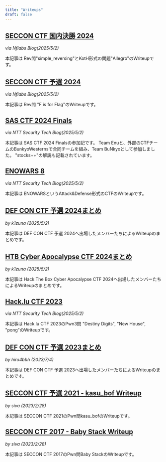 ```yaml
---
title: "Writeups"
draft: false
---
```



## [SECCON CTF 国内決勝 2024](https://blog.nflabs.jp/entry/2025/03/28/090000)
*via Nflabs Blog(2025/5/2)*

本記事は Rev問"simple_reversing"とKotH形式の問題"Allegro"のWriteupです。

## [SECCON CTF 予選 2024](https://blog.nflabs.jp/entry/2024/12/05/093000)
*via Nflabs Blog(2025/5/2)*

本記事は Rev問 "F is for Flag"のWriteupです。

## [SAS CTF 2024 Finals](https://jp.security.ntt/tech_blog/sas-ctf-2024-final)
*via NTT Security Tech Blog(2025/5/2)*

本記事は SAS CTF 2024 Finalsの参加記です。
Team Enuと、外部のCTFチームのBunkyoWesternsで合同チームを組み、Team BuNkyoとして参加しました。
"stocks++"の解説も記載されています。

## [ENOWARS 8](https://jp.security.ntt/tech_blog/enowars-8-writeup-attack-and-defense)
*via NTT Security Tech Blog(2025/5/2)*

本記事は ENOWARSというAttack&Defense形式のCTFのWriteupです。

## [DEF CON CTF 予選 2024まとめ](/writeup/def_con_ctf_quals_2024/)
*by k1zuna (2025/5/2)*

本記事は DEF CON CTF 予選 2024へ出場したメンバーたちによるWriteupのまとめです。

## [HTB Cyber Apocalypse CTF 2024まとめ](/writeup/htb_cyber_apocalypse_ctf_2024)
*by k1zuna (2025/5/2)*

本記事は Hack The Box Cyber Apocalypse CTF 2024へ出場したメンバーたちによるWriteupのまとめです。

## [Hack.lu CTF 2023](https://jp.security.ntt/tech_blog/hack-lu-ctf-2023-writeup)
*via NTT Security Tech Blog(2025/5/2)*

本記事は Hack.lu CTF 2023のPwn3問 "Destiny Digits", "New House", "pong"のWriteupです。

## [DEF CON CTF 予選 2023まとめ](/writeup/def_con_ctf_quals_2023/)
*by hiro4bbh (2023/7/4)*

本記事は DEF CON CTF 予選 2023へ出場したメンバーたちによるWriteupのまとめです。

## [SECCON CTF 予選 2021 - kasu_bof Writeup](/writeup/seccon_ctf_2021_kasu_bof/)
*by siva (2023/2/28)*

本記事は SECCON CTF 2021のPwn問kasu_bofのWriteupです。

## [SECCON CTF 2017 - Baby Stack Writeup](/writeup/seccon_ctf_2017_baby_stack/)
*by siva (2023/2/28)*

本記事は SECCON CTF 2017のPwn問Baby StackのWriteupです。
